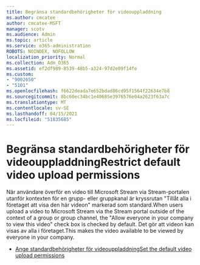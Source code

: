 ```yaml
---
title: Begränsa standardbehörigheter för videouppladdning
ms.author: cmcatee
author: cmcatee-MSFT
manager: scotv
ms.audience: Admin
ms.topic: article
ms.service: o365-administration
ROBOTS: NOINDEX, NOFOLLOW
localization_priority: Normal
ms.collection: Adm_O365
ms.assetid: ef2df989-8539-48b5-a324-97d2e09f14fe
ms.custom:
- "9002650"
- "5101"
ms.openlocfilehash: f6622deada7e652bdad86cd95f1564f22634e7b8
ms.sourcegitcommit: 8bc60ec34bc1e40685e3976576e04a2623f63a7c
ms.translationtype: MT
ms.contentlocale: sv-SE
ms.lasthandoff: 04/15/2021
ms.locfileid: "51835685"
---
```

# <a name="restrict-default-video-upload-permissions"></a><span data-ttu-id="ecd8e-102">Begränsa standardbehörigheter för videouppladdning</span><span class="sxs-lookup"><span data-stu-id="ecd8e-102">Restrict default video upload permissions</span></span>

<span data-ttu-id="ecd8e-103">När användare överför en video till Microsoft Stream via Stream-portalen utanför kontexten för en grupp- eller gruppkanal är kryssrutan "Tillåt alla i företaget att visa den här videon" markerad som standard.</span><span class="sxs-lookup"><span data-stu-id="ecd8e-103">When users upload a video to Microsoft Stream via the Stream portal outside of the context of a group or group channel, the "Allow everyone in your company to view this video" check box is checked by default.</span></span> <span data-ttu-id="ecd8e-104">Det gör att videon kan visas av alla i företaget.</span><span class="sxs-lookup"><span data-stu-id="ecd8e-104">This makes the video available to be viewed by everyone in your company.</span></span>

- [<span data-ttu-id="ecd8e-105">Ange standardbehörigheter för videouppladdning</span><span class="sxs-lookup"><span data-stu-id="ecd8e-105">Set the default video upload permissions</span></span>](https://docs.microsoft.com/stream/default-video-permissions)
